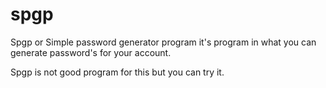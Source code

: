 # spgp
Spgp or Simple password generator program it's program in what you can generate password's for your account.

Spgp is not good program for this but you can try it.
